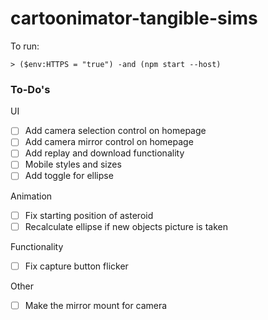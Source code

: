 # cartoonimator-tangible-sims

To run:
```
> ($env:HTTPS = "true") -and (npm start --host)
```

### To-Do's

UI
- [ ] Add camera selection control on homepage 
- [ ] Add camera mirror control on homepage
- [ ] Add replay and download functionality
- [ ] Mobile styles and sizes 
- [ ] Add toggle for ellipse

Animation 
- [ ] Fix starting position of asteroid
- [ ] Recalculate ellipse if new objects picture is taken

Functionality 
- [ ] Fix capture button flicker

Other 
- [ ] Make the mirror mount for camera